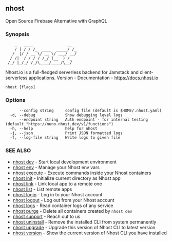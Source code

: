 ## nhost

Open Source Firebase Alternative with GraphQL

### Synopsis


		_   ____               __ 
		/ | / / /_  ____  _____/ /_
	   /  |/ / __ \/ __ \/ ___/ __/
	  / /|  / / / / /_/ (__  ) /_  
	 /_/ |_/_/ /_/\____/____/\__/  
								   
	 
  Nhost.io is a full-fledged serverless backend for Jamstack and client-serverless applications.
  Version - 
  Documentation - https://docs.nhost.io
  

```
nhost [flags]
```

### Options

```
      --config string     config file (default is $HOME/.nhost.yaml)
  -d, --debug             Show debugging level logs
      --endpoint string   Auth endpoint - for internal testing (default "https://nuno.nhost.dev/v1/functions")
  -h, --help              help for nhost
  -j, --json              Print JSON formatted logs
  -f, --log-file string   Write logs to given file
```

### SEE ALSO

* [nhost dev](nhost_dev.md)	 - Start local development environment
* [nhost env](nhost_env.md)	 - Manage your Nhost env vars
* [nhost execute](nhost_execute.md)	 - Execute commands inside your Nhost containers
* [nhost init](nhost_init.md)	 - Initialize current directory as Nhost app
* [nhost link](nhost_link.md)	 - Link local app to a remote one
* [nhost list](nhost_list.md)	 - List remote apps
* [nhost login](nhost_login.md)	 - Log in to your Nhost account
* [nhost logout](nhost_logout.md)	 - Log out from your Nhost account
* [nhost logs](nhost_logs.md)	 - Read container logs of any service
* [nhost purge](nhost_purge.md)	 - Delete all containers created by `nhost dev`
* [nhost support](nhost_support.md)	 - Reach out to us
* [nhost uninstall](nhost_uninstall.md)	 - Remove the installed CLI from system permanently
* [nhost upgrade](nhost_upgrade.md)	 - Upgrade this version of Nhost CLI to latest version
* [nhost version](nhost_version.md)	 - Show the current version of Nhost CLI you have installed
